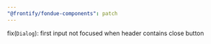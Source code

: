 ```yaml
---
"@frontify/fondue-components": patch
---
```


fix(`Dialog`): first input not focused when header contains close button
